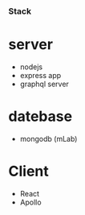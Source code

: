### Stack
# server
 - nodejs
 - express app
 - graphql server
# datebase
 - mongodb (mLab)
# Client
 - React
 - Apollo
